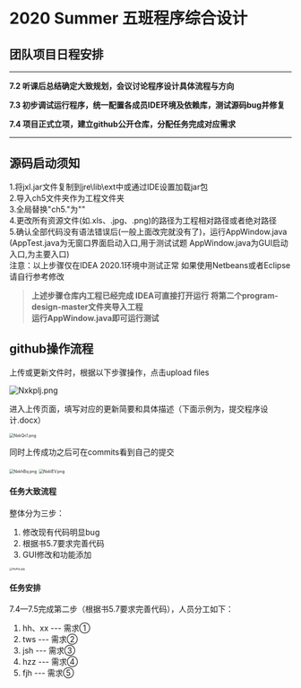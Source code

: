 # 2020 Summer 五班程序综合设计
## 团队项目日程安排
------
**7.2     听课后总结确定大致规划，会议讨论程序设计具体流程与方向**  

**7.3     初步调试运行程序，统一配置各成员IDE环境及依赖库，测试源码bug并修复**  

**7.4	    项目正式立项，建立github公开仓库，分配任务完成对应需求**  

------

## 源码启动须知   
1.将jxl.jar文件复制到jre\lib\ext中或通过IDE设置加载jar包  
2.导入ch5文件夹作为工程文件夹  
3.全局替换"ch5."为""  
4.更改所有资源文件(如.xls、.jpg、.png)的路径为工程相对路径或者绝对路径  
5.确认全部代码没有语法错误后(一般上面改完就没有了)，运行AppWindow.java  
   (AppTest.java为无窗口界面启动入口,用于测试试题 AppWindow.java为GUI启动入口,为主要入口)  
注意：以上步骤仅在IDEA 2020.1环境中测试正常 如果使用Netbeans或者Eclipse 请自行参考修改  
>**上述步骤仓库内工程已经完成 IDEA可直接打开运行   将第二个program-design-master文件夹导入工程    
>运行AppWindow.java即可运行测试**

## github操作流程  

上传或更新文件时，根据以下步骤操作，点击upload files

![Nxkplj.png](https://s1.ax1x.com/2020/07/04/Nxkplj.png)

进入上传页面，填写对应的更新简要和具体描述（下面示例为，提交程序设计.docx）

<img src="https://s1.ax1x.com/2020/07/04/NxkQn1.png" alt="NxkQn1.png" style="zoom:50%;" />

同时上传成功之后可在commits看到自己的提交

<img src="https://s1.ax1x.com/2020/07/04/NxkhBq.png" alt="NxkhBq.png" style="zoom:50%;" />

<img src="https://s1.ax1x.com/2020/07/04/NxkIEV.png" alt="NxkIEV.png" style="zoom:50%;" />

#### 任务大致流程   

整体分为三步：

1. 修改现有代码明显bug
2. 根据书5.7要求完善代码
3. GUI修改和功能添加

<img src="https://s1.ax1x.com/2020/07/04/NxAlvj.jpg" alt="NxAlvj.jpg" style="zoom: 33%;" />

#### 任务安排  

7.4—7.5完成第二步（根据书5.7要求完善代码），人员分工如下：

1. hh、xx --- 需求①
2. tws --- 需求②
3. jsh --- 需求③
4. hzz --- 需求④
5. fjh --- 需求⑤

